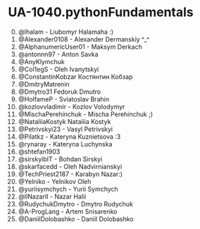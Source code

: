 # UA-1040.pythonFundamentals

0. @lhalam - Liubomyr Halamaha :)
1. @Alexander0108 - Alexander Dermanskiy ^_^
2. @AlphanumericUser01 - Maksym Derkach
3. @antonnn97 - Anton Savka 
4. @AnyKlymchuk
5. @Col1egS - Oleh Ivanytskyi
6. @ConstantinKobzar Костянтин Кобзар
7. @DmitryMatrenin
8. @Dmytro31 Fedoruk Dmutro
9. @HolfameP - Sviatoslav Brahin 
10. @kozlovvladimir - Kozlov Volodymyr
11. @MischaPerehinchuk - Mischa Perehinchuk ;)
12. @NataliiaKostyk Nataliia Kostyk
13. @Petrivskyi23 - Vasyl Petrivskyi
14. @Pilatkz - Kateryna Kuznietsova :3
15. @rynaray - Kateryna Luchynska
16. @shtefan1903
17. @sirskyibIT - Bohdan Sirskyi
18. @skarfacedd - Oleh Nadvirnianskyi
19. @TechPriest2187 - Karabyn Nazar:)
20. @Yelniko - Yelnikov Oleh
21. @yuriisymchych - Yurii Symchych
22. @lINazarIl - Nazar Halii
23. @RudychukDmytro - Dmytro Rudychuk
24. @A-ProgLang - Artem Snisarenko
25. @DaniilDolobashko - Daniil Dolobashko

